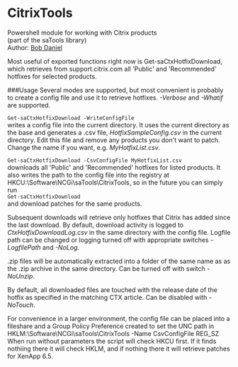 CitrixTools
===========

Powershell module for working with Citrix products  
(part of the saTools library)  
Author: [Bob Daniel](http://www.linkedin.com/in/bobdaniel)  

Most useful of exported functions right now is Get-saCtxHotfixDownload, which retrieves from support.citrix.com all 'Public' and 'Recommended' hotfixes for selected products.

###Usage
Several modes are supported, but most convenient is probably to create a config file and use it to retrieve hotfixes. _-Verbose_ and _-Whatif_ are supported.   

`Get-saCtxHotfixDownload -WriteConfigFile`   
writes a config file into the current directory. It uses the current directory as the base and generates a .csv file, _HotfixSampleConfig.csv_ in the current directory. Edit this file and remove any products you don't want to patch. Change the name if you want, e.g. _MyHotfixList.csv_.

`Get-saCtxHotfixDownload -CsvConfigFile MyHotfixList.csv`  
downloads all 'Public' and 'Recommended' hotfixes for listed products. It also writes the path to the config file into the registry at HKCU:\Software\NCGi\saTools\CitrixTools, so in the future you can simply run  
`Get-saCtxHotfixDownload`  
and download patches for the same products.

Subsequent downloads will retrieve only hotfixes that Citrix has added since the last download. By default, download activity is logged to _CtxHotfixDownloadLog.csv_ in the same directory with the config file. Logfile path can be changed or logging turned off with appropriate switches _-LogfilePath_ and  _-NoLog_.

.zip files will be automatically extracted into a folder of the same name as as the .zip archive in the same directory. Can be turned off with switch _-NoUnzip_.

By default, all downloaded files are touched with the release date of the hotfix as specified in the matching CTX article.  Can be disabled with _-NoTouch_.

For convenience in a larger environment, the config file can be placed into a fileshare and a Group Policy Preference created to set the UNC path in  
HKLM:\Software\NCGi\saTools\CitrixTools -Name CsvConfigFile REG_SZ  
When run without parameters the script will check HKCU first. If it finds nothiing there it will check HKLM, and if nothing there it will retrieve patches for XenApp 6.5.

